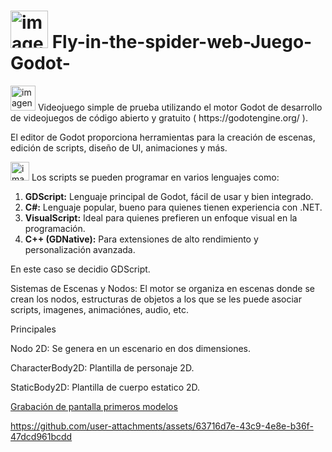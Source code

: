 <h1><img src="https://github.com/user-attachments/assets/1fa6633c-19d2-48ab-b2ad-457f788a08ee" alt="imagen" width="60"/> Fly-in-the-spider-web-Juego-Godot-
 </h1>

<p align="left">
  <img src="https://github.com/user-attachments/assets/699f82e9-3a41-4dbf-bdc0-f78413b78eb9" alt="imagen" width="40"/> Videojuego simple de prueba utilizando el motor Godot de desarrollo de videojuegos de código abierto y gratuito ( https://godotengine.org/ ).
</p>

 
 El editor de Godot proporciona herramientas para la creación de escenas, edición de scripts, diseño de UI, animaciones y más.
 
<p align="left">
  <img src="https://github.com/user-attachments/assets/4e6f6bac-473a-4c5c-973f-53c844f972a1" alt="imagen" width="30"/> Los scripts se pueden programar en varios lenguajes como: 
</p>

 
 <ol>
  <li>
    <strong>GDScript:</strong> Lenguaje principal de Godot, fácil de usar y bien integrado.
  </li>
  <li>
    <strong>C#:</strong> Lenguaje popular, bueno para quienes tienen experiencia con .NET.
  </li>
  <li>
    <strong>VisualScript:</strong> Ideal para quienes prefieren un enfoque visual en la programación.
  </li>
  <li>
    <strong>C++ (GDNative):</strong> Para extensiones de alto rendimiento y personalización avanzada.
  </li>
</ol>


En este caso se decidio GDScript.

Sistemas de Escenas y Nodos: El motor se organiza en escenas donde se crean los nodos, estructuras de objetos a los que se les puede asociar scripts, imagenes, animaciónes, audio, etc. 

Principales

Nodo 2D: Se genera en un escenario en dos dimensiones.

CharacterBody2D: Plantilla de personaje 2D.

StaticBody2D: Plantilla de cuerpo estatico 2D.



[Grabación de pantalla primeros modelos](https://github.com/user-attachments/assets/1719485c-1b15-4a38-bd3c-e42635c68205)






https://github.com/user-attachments/assets/63716d7e-43c9-4e8e-b36f-47dcd961bcdd



